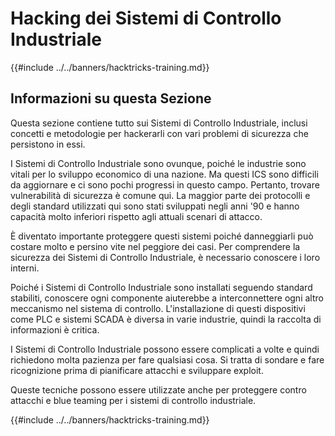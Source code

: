 # Hacking dei Sistemi di Controllo Industriale

{{#include ../../banners/hacktricks-training.md}}

## Informazioni su questa Sezione

Questa sezione contiene tutto sui Sistemi di Controllo Industriale, inclusi concetti e metodologie per hackerarli con vari problemi di sicurezza che persistono in essi.

I Sistemi di Controllo Industriale sono ovunque, poiché le industrie sono vitali per lo sviluppo economico di una nazione. Ma questi ICS sono difficili da aggiornare e ci sono pochi progressi in questo campo. Pertanto, trovare vulnerabilità di sicurezza è comune qui. La maggior parte dei protocolli e degli standard utilizzati qui sono stati sviluppati negli anni '90 e hanno capacità molto inferiori rispetto agli attuali scenari di attacco.

È diventato importante proteggere questi sistemi poiché danneggiarli può costare molto e persino vite nel peggiore dei casi. Per comprendere la sicurezza dei Sistemi di Controllo Industriale, è necessario conoscere i loro interni.

Poiché i Sistemi di Controllo Industriale sono installati seguendo standard stabiliti, conoscere ogni componente aiuterebbe a interconnettere ogni altro meccanismo nel sistema di controllo. L'installazione di questi dispositivi come PLC e sistemi SCADA è diversa in varie industrie, quindi la raccolta di informazioni è critica.

I Sistemi di Controllo Industriale possono essere complicati a volte e quindi richiedono molta pazienza per fare qualsiasi cosa. Si tratta di sondare e fare ricognizione prima di pianificare attacchi e sviluppare exploit.

Queste tecniche possono essere utilizzate anche per proteggere contro attacchi e blue teaming per i sistemi di controllo industriale.

{{#include ../../banners/hacktricks-training.md}}
